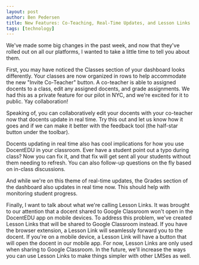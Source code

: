 ```yaml
---
layout: post
author: Ben Pedersen
title: New Features: Co-Teaching, Real-Time Updates, and Lesson Links
tags: [technology]
---
```


We've made some big changes in the past week, and now that they've rolled out on all our platforms, I wanted to take a little time to tell you about them.

First, you may have noticed the Classes section of your dashboard looks differently. Your classes are now organized in rows to help accommodate the new "Invite Co-Teacher" button. A co-teacher is able to assigned docents to a class, edit any assigned docents, and grade assignments. We had this as a private feature for our pilot in NYC, and we're excited for it to public. Yay collaboration!

Speaking of, you can collaboratively edit your docents with your co-teacher now that docents update in real time. Try this out and let us know how it goes and if we can make it better with the feedback tool (the half-star button under the toolbar).

Docents updating in real time also has cool implications for how you use DocentEDU in your classroom. Ever have a student point out a typo during class? Now you can fix it, and that fix will get sent all your students without them needing to refresh. You can also follow-up questions on the fly based on in-class discussions.

And while we're on this theme of real-time updates, the Grades section of the dashboard also updates in real time now. This should help with monitoring student progress.

Finally, I want to talk about what we're calling Lesson Links. It was brought to our attention that a docent shared to Google Classroom won't open in the DocentEDU app on mobile devices. To address this problem, we've created Lesson Links that will be shared to Google Classroom instead. If you have the browser extension, a Lesson Link will seamlessly forward you to the docent. If you're on a mobile device, a Lesson Link will have a button that will open the docent in our mobile app. For now, Lesson Links are only used when sharing to Google Classroom. In the future, we'll increase the ways you can use Lesson Links to make things simpler with other LMSes as well.
